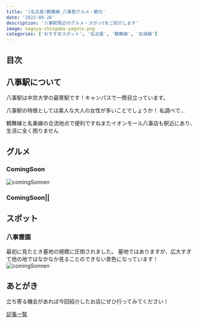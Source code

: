 ```yaml
---
title: '(名古屋)鶴舞線_八事駅グルメ・観光'
date: '2023-09-26'
description: '八事駅周辺のグルメ・スポッtをご紹介します'
image: nagoya-shiogama-yagoto.png
categories: ['おすすめスポット', '名古屋', '鶴舞線', '名城線']
---
```

## 目次
## 八事駅について
八事駅は中京大学の最寄駅です！キャンパスで一際目立っています。

八事駅の特徴としては美人な大人の女性が多いことでしょうか！
私調べで...

鶴舞線と名乗線の合流地点で便利ですねまたイオンモール八事店も駅近にあり、生活に全く困りません



## グルメ

### ComingSoon

![comingSonnen](/coming-soon.png)

### ComingSoon||


## スポット

### 八事霊園
最初に見たとき墓地の規模に圧倒されました。
墓地ではありますが、広大すぎて他の地ではなかなか見ることのできない景色になっています！
![comingSonnen](/coming-soon.png)

## あとがき
立ち寄る機会があれば今回紹介したお店にぜひ行ってみてください！

[記事一覧](/)
